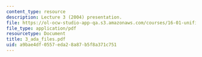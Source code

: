 ```yaml
---
content_type: resource
description: Lecture 3 (2004) presentation.
file: https://ol-ocw-studio-app-qa.s3.amazonaws.com/courses/16-01-unified-engineering-i-ii-iii-iv-fall-2005-spring-2006/a9bae4df0557eda28a87b5f8a371c751_3_ada_files.pdf
file_type: application/pdf
resourcetype: Document
title: 3_ada_files.pdf
uid: a9bae4df-0557-eda2-8a87-b5f8a371c751
---
```

